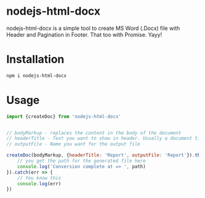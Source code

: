 # nodejs-html-docx

nodejs-html-docx is a simple tool to create MS Word (.Docx) file with Header and Pagination in Footer. That too with Promise. Yayy!
# Installation
```sh
npm i nodejs-html-docx
```

# Usage

```javascript
import {createDoc} from 'nodejs-html-docx'


// bodyMarkup - replaces the content in the body of the document
// headerTitle - Text you want to show in header. Usually a document title
// outputFile - Name you want for the output file

createDoc(bodyMarkup, {headerTitle: 'Report', outputFile: 'Report'}).then(path => {
    // you get the path for the generated file here
    console.log('Conversion complete at => ', path)
}).catch(err => {
    // You know this
	console.log(err)
})
```
